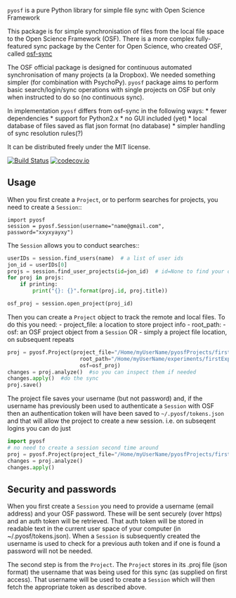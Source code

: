 `pyosf` is a pure Python library for simple file sync with Open Science Framework

This package is for simple synchronisation of files from the local file space to the Open Science Framework (OSF). There is a more complex fully-featured sync package by the Center for Open Science,
who created OSF, called [osf-sync](https://github.com/CenterForOpenScience/osf-sync)

The OSF official package is designed for continuous automated synchronisation of many projects (a la Dropbox). We needed something simpler (for combination with PsychoPy). `pyosf` package aims to perform basic search/login/sync operations with single projects on OSF but only when instructed to do so (no continuous sync).

In implementation `pyosf` differs from osf-sync in the following ways:
	* fewer dependencies
	* support for Python2.x
	* no GUI included (yet)
	* local database of files saved as flat json format (no database)
	* simpler handling of sync resolution rules(?)

It can be distributed freely under the MIT license.

[![Build Status](https://travis-ci.org/psychopy/pyosf.svg?branch=master)](https://travis-ci.org/psychopy/pyosf)
[![codecov.io](https://codecov.io/github/psychopy/pyosf/coverage.svg?branch=master)](https://codecov.io/github/psychopy/pyosf?branch=master)

Usage
---------

When you first create a `Project`, or to perform searches for projects, you need to create a `Session`::

    import pyosf
    session = pyosf.Session(username="name@gmail.com", password="xxyxyayxy")
	
The `Session` allows you to conduct searches::

```python
userIDs = session.find_users(name)  # a list of user ids
jon_id = userIDs[0]
projs = session.find_user_projects(id=jon_id)  # id=None to find your own projects
for proj in projs:
    if printing:
        print("{}: {}".format(proj.id, proj.title))

osf_proj = session.open_project(proj_id)
```

Then you can create a `Project` object to track the remote and local files. To do this you need:
    - project_file: a location to store project info
    - root_path: 
    - osf: an OSF project object from a `Session`
    OR
    - simply a project file location, on subsequent repeats

```python
proj = pyosf.Project(project_file="/Home/myUserName/pyosfProjects/first.proj",
                       root_path="/Home/myUserName/experiments/firstExperiment",
                       osf=osf_proj)
changes = proj.analyze()  #so you can inspect them if needed
changes.apply()  #do the sync
proj.save()
```

The project file saves your username (but not password) and, if the username has previously been used to authenticate a `Session` with OSF then an authentication token will have been saved to `~/.pyosf/tokens.json` and that will allow the project to create a new session. i.e. on subseqent logins you can do just

```python
import pyosf
# no need to create a session second time around
proj = pyosf.Project(project_file="/Home/myUserName/pyosfProjects/first.proj")
changes = proj.analyze()
changes.apply()
```

Security and passwords
---------------------------

When you first create a `Session` you need to provide a username (email address) and your OSF password. These will be sent securely (over https) and an auth token will be retrieved. That auth token will be stored in readable text in the current user space of your computer (in ~/.pyosf/tokens.json). When a `Session` is subsequently created the username is used to check for a previous auth token and if one is found a password will not be needed.

The second step is from the `Project`. The `Project` stores in its .proj file (json format) the username that was being used for this sync (as supplied on first access). That username will be used to create a `Session` which will then fetch the appropriate token as described above.
